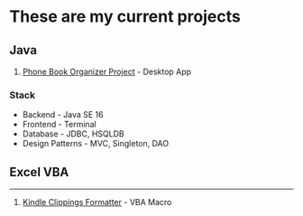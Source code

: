 # These are my current projects

## **Java**
1. [Phone Book Organizer Project](https://github.com/mariojoshua/PhoneBookApp) - Desktop App

### Stack 
- Backend - Java SE 16 
- Frontend - Terminal
- Database - JDBC, HSQLDB
- Design Patterns - MVC, Singleton, DAO

## **Excel VBA**
--------
1. [Kindle Clippings Formatter](https://github.com/mariojoshua/KindleClippingsFormatter) - VBA Macro
  

